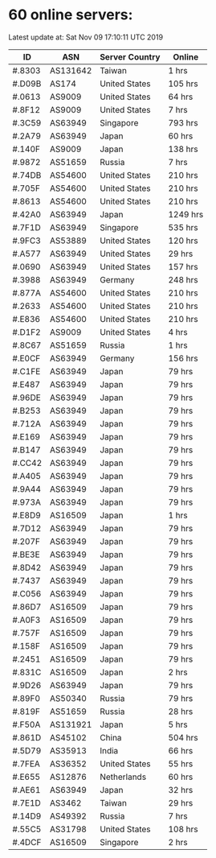 # 60 online servers:

Latest update at: Sat Nov 09 17:10:11 UTC 2019

| ID | ASN | Server Country | Online |
| -- | --- | -------------- | ------ |
| #.8303 | AS131642 | Taiwan | 1 hrs |
| #.D09B | AS174 | United States | 105 hrs |
| #.0613 | AS9009 | United States | 64 hrs |
| #.8F12 | AS9009 | United States | 7 hrs |
| #.3C59 | AS63949 | Singapore | 793 hrs |
| #.2A79 | AS63949 | Japan | 60 hrs |
| #.140F | AS9009 | Japan | 138 hrs |
| #.9872 | AS51659 | Russia | 7 hrs |
| #.74DB | AS54600 | United States | 210 hrs |
| #.705F | AS54600 | United States | 210 hrs |
| #.8613 | AS54600 | United States | 210 hrs |
| #.42A0 | AS63949 | Japan | 1249 hrs |
| #.7F1D | AS63949 | Singapore | 535 hrs |
| #.9FC3 | AS53889 | United States | 120 hrs |
| #.A577 | AS63949 | United States | 29 hrs |
| #.0690 | AS63949 | United States | 157 hrs |
| #.3988 | AS63949 | Germany | 248 hrs |
| #.877A | AS54600 | United States | 210 hrs |
| #.2633 | AS54600 | United States | 210 hrs |
| #.E836 | AS54600 | United States | 210 hrs |
| #.D1F2 | AS9009 | United States | 4 hrs |
| #.8C67 | AS51659 | Russia | 1 hrs |
| #.E0CF | AS63949 | Germany | 156 hrs |
| #.C1FE | AS63949 | Japan | 79 hrs |
| #.E487 | AS63949 | Japan | 79 hrs |
| #.96DE | AS63949 | Japan | 79 hrs |
| #.B253 | AS63949 | Japan | 79 hrs |
| #.712A | AS63949 | Japan | 79 hrs |
| #.E169 | AS63949 | Japan | 79 hrs |
| #.B147 | AS63949 | Japan | 79 hrs |
| #.CC42 | AS63949 | Japan | 79 hrs |
| #.A405 | AS63949 | Japan | 79 hrs |
| #.9A44 | AS63949 | Japan | 79 hrs |
| #.973A | AS63949 | Japan | 79 hrs |
| #.E8D9 | AS16509 | Japan | 1 hrs |
| #.7D12 | AS63949 | Japan | 79 hrs |
| #.207F | AS63949 | Japan | 79 hrs |
| #.BE3E | AS63949 | Japan | 79 hrs |
| #.8D42 | AS63949 | Japan | 79 hrs |
| #.7437 | AS63949 | Japan | 79 hrs |
| #.C056 | AS63949 | Japan | 79 hrs |
| #.86D7 | AS16509 | Japan | 79 hrs |
| #.A0F3 | AS16509 | Japan | 79 hrs |
| #.757F | AS16509 | Japan | 79 hrs |
| #.158F | AS16509 | Japan | 79 hrs |
| #.2451 | AS16509 | Japan | 79 hrs |
| #.831C | AS16509 | Japan | 2 hrs |
| #.9D26 | AS63949 | Japan | 79 hrs |
| #.89F0 | AS50340 | Russia | 79 hrs |
| #.819F | AS51659 | Russia | 28 hrs |
| #.F50A | AS131921 | Japan | 5 hrs |
| #.861D | AS45102 | China | 504 hrs |
| #.5D79 | AS35913 | India | 66 hrs |
| #.7FEA | AS36352 | United States | 55 hrs |
| #.E655 | AS12876 | Netherlands | 60 hrs |
| #.AE61 | AS63949 | Japan | 32 hrs |
| #.7E1D | AS3462 | Taiwan | 29 hrs |
| #.14D9 | AS49392 | Russia | 7 hrs |
| #.55C5 | AS31798 | United States | 108 hrs |
| #.4DCF | AS16509 | Singapore | 2 hrs |

